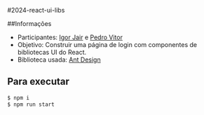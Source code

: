 #2024-react-ui-libs

##Informações
- Participantes: [Igor Jair](https://github.com/Igor-jair) e [Pedro Vitor](https://github.com/PedroVitorCarFerSilva)
- Objetivo: Construir uma página de login com componentes de bibliotecas UI do React.
- Biblioteca usada: [Ant Design](https://github.com/ant-design/ant-design)

## Para executar
```bash
$ npm i
$ npm run start
```